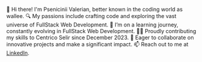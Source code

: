 👋 Hi there! I'm Psenicinii Valerian, better known in the coding world as wallee.
🔍 My passions include crafting code and exploring the vast universe of FullStack Web Development.
🌱 I’m on a learning journey, constantly evolving in FullStack Web Development.
👨‍💼 Proudly contributing my skills to Centrico Selir since December 2023.
🤝 Eager to collaborate on innovative projects and make a significant impact.
📫 Reach out to me at [LinkedIn](https://www.linkedin.com/in/valerian-valentin-p%C8%99enicin%C3%AEi-904813276/).
